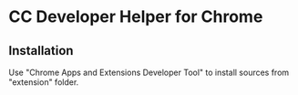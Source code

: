 # CC Developer Helper for Chrome

## Installation 

Use "Chrome Apps and Extensions Developer Tool" to install sources from "extension" folder.
